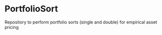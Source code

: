 # PortfolioSort
Repository to perform portfolio sorts (single and double) for empirical asset pricing
